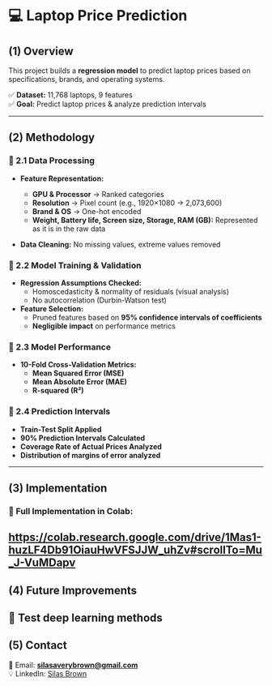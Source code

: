 # 💻 Laptop Price Prediction  

## (1) Overview  

This project builds a **regression model** to predict laptop prices based on specifications, brands, and operating systems.  

✅ **Dataset:** 11,768 laptops, 9 features  
✅ **Goal:** Predict laptop prices & analyze prediction intervals  

---

## (2) Methodology  

### 🔹 2.1 Data Processing  
- **Feature Representation:**  
  - **GPU & Processor** → Ranked categories  
  - **Resolution** → Pixel count (e.g., 1920×1080 → 2,073,600)  
  - **Brand & OS** → One-hot encoded
  - **Weight, Battery life, Screen size, Storage, RAM (GB):** Represented as it is in the raw data
    
- **Data Cleaning:** No missing values, extreme values removed  

### 🔹 2.2 Model Training & Validation  
- **Regression Assumptions Checked:**  
  - Homoscedasticity & normality of residuals (visual analysis)  
  - No autocorrelation (Durbin-Watson test)  
- **Feature Selection:**  
  - Pruned features based on **95% confidence intervals of coefficients**  
  - **Negligible impact** on performance metrics  

### 🔹 2.3 Model Performance  
- **10-Fold Cross-Validation Metrics:**  
  - **Mean Squared Error (MSE)**  
  - **Mean Absolute Error (MAE)**  
  - **R-squared (R²)**  

### 🔹 2.4 Prediction Intervals  
- **Train-Test Split Applied**  
- **90% Prediction Intervals Calculated**  
- **Coverage Rate of Actual Prices Analyzed**
- **Distribution of margins of error analyzed**  

---

## (3) Implementation  

### **🔗 Full Implementation in Colab:**  
https://colab.research.google.com/drive/1Mas1-huzLF4Db91OiauHwVFSJJW_uhZv#scrollTo=Mu_J-VuMDapv
---

## (4) Future Improvements  
🔹 Test deep learning methods    
---

## (5) Contact  
📧 Email: **silasaverybrown@gmail.com**  
💡 LinkedIn: [Silas Brown](https://www.linkedin.com/in/silas-brown/)  

